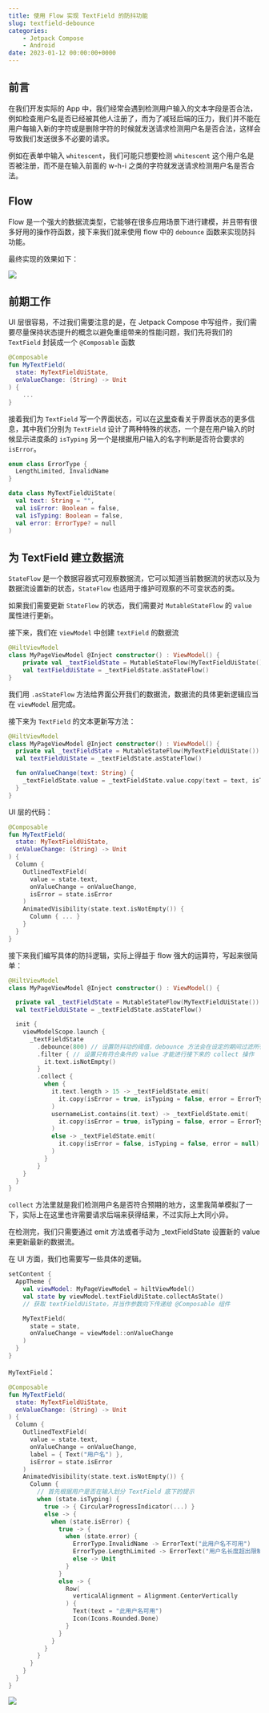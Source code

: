 ```yaml
---
title: 使用 Flow 实现 TextField 的防抖功能
slug: textfield-debounce
categories:
    - Jetpack Compose
    - Android
date: 2023-01-12 00:00:00+0000
---
```


## 前言

在我们开发实际的 App 中，我们经常会遇到检测用户输入的文本字段是否合法，例如检查用户名是否已经被其他人注册了，而为了减轻后端的压力，我们并不能在用户每输入新的字符或是删除字符的时候就发送请求检测用户名是否合法，这样会导致我们发送很多不必要的请求。

例如在表单中输入 `whitescent`，我们可能只想要检测 `whitescent` 这个用户名是否被注册，而不是在输入前面的 w-h-i 之类的字符就发送请求检测用户名是否合法。

## Flow

Flow 是一个强大的数据流类型，它能够在很多应用场景下进行建模，并且带有很多好用的操作符函数，接下来我们就来使用 flow 中的 `debounce` 函数来实现防抖功能。

最终实现的效果如下：

![](demo.gif)

## 前期工作

UI 层很容易，不过我们需要注意的是，在 Jetpack Compose 中写组件，我们需要尽量保持状态提升的概念以避免重组带来的性能问题，我们先将我们的 `TextField` 封装成一个 `@Composable` 函数

```kotlin
@Composable
fun MyTextField(
  state: MyTextFieldUiState,
  onValueChange: (String) -> Unit
) {
    ...
}
```

接着我们为 `TextField` 写一个界面状态，可以在[这里](https://developer.android.com/topic/architecture/ui-layer?hl=zh-cn#define-ui-state)查看关于界面状态的更多信息，其中我们分别为 `TextField` 设计了两种特殊的状态，一个是在用户输入的时候显示进度条的 `isTyping` 另一个是根据用户输入的名字判断是否符合要求的 `isError`。 

```kotlin
enum class ErrorType {
  LengthLimited, InvalidName
}

data class MyTextFieldUiState(
  val text: String = "",
  val isError: Boolean = false,
  val isTyping: Boolean = false,
  val error: ErrorType? = null
)
```

## 为 TextField 建立数据流

`StateFlow` 是一个数据容器式可观察数据流，它可以知道当前数据流的状态以及为数据流设置新的状态，`StateFlow` 也适用于维护可观察的不可变状态的类。

如果我们需要更新 `StateFlow` 的状态，我们需要对 `MutableStateFlow` 的 `value` 属性进行更新。

接下来，我们在 `viewModel` 中创建 `textField` 的数据流

```kotlin
@HiltViewModel
class MyPageViewModel @Inject constructor() : ViewModel() {
    private val _textFieldState = MutableStateFlow(MyTextFieldUiState())
    val textFieldUiState = _textFieldState.asStateFlow()  
}
```

我们用 `.asStateFlow` 方法给界面公开我们的数据流，数据流的具体更新逻辑应当在 `viewModel` 层完成。

接下来为 `TextField` 的文本更新写方法：

```kotlin
@HiltViewModel
class MyPageViewModel @Inject constructor() : ViewModel() {
  private val _textFieldState = MutableStateFlow(MyTextFieldUiState())
  val textFieldUiState = _textFieldState.asStateFlow()  

  fun onValueChange(text: String) {
    _textFieldState.value = _textFieldState.value.copy(text = text, isTyping = true)
  }
}
```

UI 层的代码：

```kotlin
@Composable
fun MyTextField(
  state: MyTextFieldUiState,
  onValueChange: (String) -> Unit
) {
  Column {
    OutlinedTextField(
      value = state.text,
      onValueChange = onValueChange,
      isError = state.isError
    )
    AnimatedVisibility(state.text.isNotEmpty()) {
      Column { ... }
    }
  }
}
```

接下来我们编写具体的防抖逻辑，实际上得益于 flow 强大的运算符，写起来很简单：

```kotlin
@HiltViewModel
class MyPageViewModel @Inject constructor() : ViewModel() {

  private val _textFieldState = MutableStateFlow(MyTextFieldUiState())
  val textFieldUiState = _textFieldState.asStateFlow()

  init {
    viewModelScope.launch {
      _textFieldState
        .debounce(800) // 设置防抖动的阈值，debounce 方法会在设定的期间过滤所有新发出的值
        .filter { // 设置只有符合条件的 value 才能进行接下来的 collect 操作
          it.text.isNotEmpty()
        }
        .collect {
          when {
            it.text.length > 15 -> _textFieldState.emit(
              it.copy(isError = true, isTyping = false, error = ErrorType.LengthLimited)
            )
            usernameList.contains(it.text) -> _textFieldState.emit(
              it.copy(isError = true, isTyping = false, error = ErrorType.InvalidName)
            )
            else -> _textFieldState.emit(
              it.copy(isError = false, isTyping = false, error = null)
            )
          }
        }
    }
  }
}
```

`collect` 方法里就是我们检测用户名是否符合预期的地方，这里我简单模拟了一下，实际上在这里也许需要请求后端来获得结果，不过实际上大同小异。

在检测完，我们只需要通过 emit 方法或者手动为 _textFieldState 设置新的 value 来更新最新的数据流。

在 UI 方面，我们也需要写一些具体的逻辑。

```kotlin
setContent {
  AppTheme {
    val viewModel: MyPageViewModel = hiltViewModel()
    val state by viewModel.textFieldUiState.collectAsState() 
    // 获取 textFieldUiState，并当作参数向下传递给 @Composable 组件

    MyTextField(
      state = state,
      onValueChange = viewModel::onValueChange
    )
  }
}
```

`MyTextField`：

```kotlin
@Composable
fun MyTextField(
  state: MyTextFieldUiState,
  onValueChange: (String) -> Unit
) {
  Column {
    OutlinedTextField(
      value = state.text,
      onValueChange = onValueChange,
      label = { Text("用户名") },
      isError = state.isError
    )
    AnimatedVisibility(state.text.isNotEmpty()) {
      Column {
        // 首先根据用户是否在输入划分 TextField 底下的提示
        when (state.isTyping) {
          true -> { CircularProgressIndicator(...) }
          else -> {
            when (state.isError) {
              true -> {
                when (state.error) {
                  ErrorType.InvalidName -> ErrorText("此用户名不可用")
                  ErrorType.LengthLimited -> ErrorText("用户名长度超出限制")
                  else -> Unit
                }
              }
              else -> {
                Row(
                  verticalAlignment = Alignment.CenterVertically
                ) {
                  Text(text = "此用户名可用")
                  Icon(Icons.Rounded.Done)
                }
              }
            }
          }
        }
      }
    }
  }
}
```

![](demo.gif)

